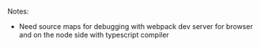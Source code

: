 Notes:
* Need source maps for debugging with webpack dev server for browser and on the node side with typescript compiler
